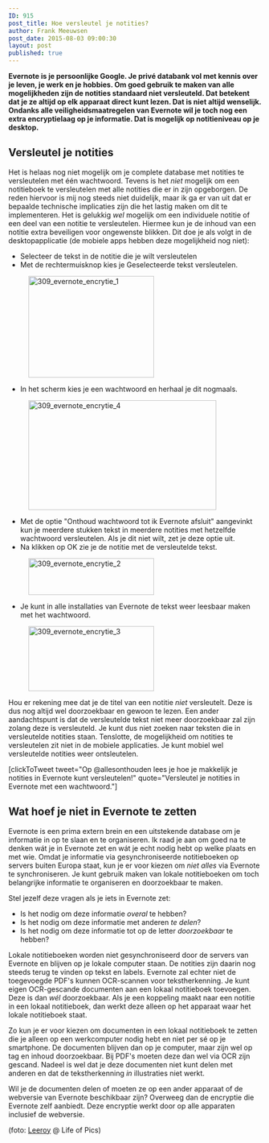 ```yaml
---
ID: 915
post_title: Hoe versleutel je notities?
author: Frank Meeuwsen
post_date: 2015-08-03 09:00:30
layout: post
published: true
---
```

<strong>Evernote is je persoonlijke Google. Je privé databank vol met kennis over je leven, je werk en je hobbies. Om goed gebruik te maken van alle mogelijkheden zijn de notities standaard niet versleuteld. Dat betekent dat je ze altijd op elk apparaat direct kunt lezen. Dat is niet altijd wenselijk. Ondanks alle veiligheidsmaatregelen van Evernote wil je toch nog een extra encryptielaag op je informatie. Dat is mogelijk op notitieniveau op je desktop.</strong>

<!--more-->
<h2 id="versleuteljenotities">Versleutel je notities</h2>
Het is helaas nog niet mogelijk om je complete database met notities te versleutelen met één wachtwoord. Tevens is het <em>niet</em> mogelijk om een notitieboek te versleutelen met alle notities die er in zijn opgeborgen. De reden hiervoor is mij nog steeds niet duidelijk, maar ik ga er van uit dat er bepaalde technische implicaties zijn die het lastig maken om dit te implementeren.
Het is gelukkig <em>wel</em> mogelijk om een individuele notitie of een deel van een notitie te versleutelen. Hiermee kun je de inhoud van een notitie extra beveiligen voor ongewenste blikken. Dit doe je als volgt in de desktopapplicatie (de mobiele apps hebben deze mogelijkheid nog niet):
<ul>
	<li>Selecteer de tekst in de notitie die je wilt versleutelen</li>
	<li>Met de rechtermuisknop kies je Geselecteerde tekst versleutelen.</li>
</ul>
<figure><img class="aligncenter size-full wp-image-919" src="http://allesonthouden.nl/wp-content/uploads/2015/08/309_evernote_encrytie_1.png" alt="309_evernote_encrytie_1" width="250" height="202" /></figure>
<ul>
	<li>In het scherm kies je een wachtwoord en herhaal je dit nogmaals.</li>
</ul>
<figure><img class="aligncenter size-full wp-image-922" src="http://allesonthouden.nl/wp-content/uploads/2015/08/309_evernote_encrytie_4.png" alt="309_evernote_encrytie_4" width="374" height="218" /></figure>
<ul>
	<li>Met de optie "Onthoud wachtwoord tot ik Evernote afsluit" aangevinkt kun je meerdere stukken tekst in meerdere notities met hetzelfde wachtwoord versleutelen. Als je dit niet wilt, zet je deze optie uit.</li>
	<li>Na klikken op OK zie je de notitie met de versleutelde tekst.</li>
</ul>
<figure><img class="aligncenter size-full wp-image-920" src="http://allesonthouden.nl/wp-content/uploads/2015/08/309_evernote_encrytie_2.png" alt="309_evernote_encrytie_2" width="250" height="73" /></figure>
<ul>
	<li>Je kunt in alle installaties van Evernote de tekst weer leesbaar maken met het wachtwoord.</li>
</ul>
<figure><figcaption><img class="aligncenter size-full wp-image-921" src="http://allesonthouden.nl/wp-content/uploads/2015/08/309_evernote_encrytie_3.png" alt="309_evernote_encrytie_3" width="250" height="129" /></figcaption></figure>Hou er rekening mee dat je de titel van een notitie <em>niet</em> versleutelt. Deze is dus nog altijd wel doorzoekbaar en gewoon te lezen. Een ander aandachtspunt is dat de versleutelde tekst niet meer doorzoekbaar zal zijn zolang deze is versleuteld. Je kunt dus niet zoeken naar teksten die in versleutelde notities staan. Tenslotte, de mogelijkheid om notities te versleutelen zit niet in de mobiele applicaties. Je kunt mobiel wel versleutelde notities weer ontsleutelen.

[clickToTweet tweet="Op @allesonthouden lees je hoe je makkelijk je notities in Evernote kunt versleutelen!" quote="Versleutel je notities in Evernote met een wachtwoord."]
<h2 id="wathoefjenietinevernotetezetten">Wat hoef je niet in Evernote te zetten</h2>
Evernote is een prima extern brein en een uitstekende database om je informatie in op te slaan en te organiseren. Ik raad je aan om goed na te denken wát je in Evernote zet en wát je echt nodig hebt op welke plaats en met wie. Omdat je informatie via gesynchroniseerde notitieboeken op servers buiten Europa staat, kun je er voor kiezen om <em>niet alles</em> via Evernote te synchroniseren. Je kunt gebruik maken van lokale notitieboeken om toch belangrijke informatie te organiseren en doorzoekbaar te maken.

Stel jezelf deze vragen als je iets in Evernote zet:
<ul>
	<li>Is het nodig om deze informatie <em>overal</em> te hebben?</li>
	<li>Is het nodig om deze informatie met anderen <em>te delen</em>?</li>
	<li>Is het nodig om deze informatie tot op de letter <em>doorzoekbaar</em> te hebben?</li>
</ul>
Lokale notitieboeken worden niet gesynchroniseerd door de servers van Evernote en blijven op je lokale computer staan. De notities zijn daarin nog steeds terug te vinden op tekst en labels. Evernote zal echter niet de toegevoegde PDF's kunnen OCR-scannen voor tekstherkenning. Je kunt eigen OCR-gescande documenten aan een lokaal notitieboek toevoegen. Deze is dan <em>wél</em> doorzoekbaar. Als je een koppeling maakt naar een notitie in een lokaal notitieboek, dan werkt deze alleen op het apparaat waar het lokale notitieboek staat.

Zo kun je er voor kiezen om documenten in een lokaal notitieboek te zetten die je alleen op een werkcomputer nodig hebt en niet per sé op je smartphone. De documenten blijven dan op je computer, maar zijn wel op tag en inhoud doorzoekbaar. Bij PDF's moeten deze dan wel via OCR zijn gescand. Nadeel is wel dat je deze documenten niet kunt delen met anderen en dat de tekstherkenning <em>in</em> illustraties niet werkt.

Wil je de documenten delen of moeten ze op een ander apparaat of de webversie van Evernote beschikbaar zijn? Overweeg dan de encryptie die Evernote zelf aanbiedt. Deze encryptie werkt door op alle apparaten inclusief de webversie.

(foto: <a href="http://www.lifeofpix.com/photographer/leeroy/">Leeroy</a> @ Life of Pics)
